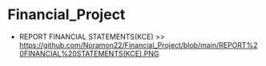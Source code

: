 # Financial_Project

- REPORT FINANCIAL STATEMENTS(KCE) >> https://github.com/Noramon22/Financial_Project/blob/main/REPORT%20FINANCIAL%20STATEMENTS(KCE).PNG
